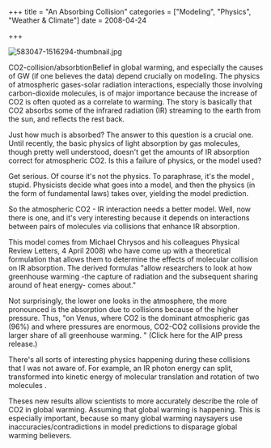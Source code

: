 +++
title = "An Absorbing Collision"
categories = ["Modeling", "Physics", "Weather & Climate"]
date = 2008-04-24


+++


<img src="https://www.fractalog.com/jpg/583047-1516294-thumbnail.jpg" alt="583047-1516294-thumbnail.jpg" />

 CO2-collision/absorbtionBelief in global warming, and especially the causes of GW (if one believes the data) depend crucially on modeling. The physics of atmospheric gases-solar radiation interactions, especially those involving carbon-dioxide molecules, is of major importance because the increase of CO2 is often quoted as a correlate to warming. The story is basically that CO2 absorbs some of the infrared radiation (IR) streaming to the earth from the sun, and reflects the rest back.
   
Just how much is absorbed? The answer to this question is a crucial one. Until recently, the basic physics of light absorption by gas molecules, though pretty well understood, doesn't get the amounts of IR absorption correct for atmospheric CO2. Is this a failure of physics, or the model used?
   
Get serious. Of course it's not the physics. To paraphrase, it's the model , stupid. Physicists decide what goes into a model, and then the physics (in the form of fundamental laws) takes over, yielding the model prediction.
     
So the atmospheric CO2 - IR interaction needs a better model. Well, now there is one, and it's very interesting because it depends on interactions between pairs of molecules via collisions that enhance IR absorption.
               
This model comes from Michael Chrysos and his colleagues Physical Review Letters, 4 April 2008) who have come up with a theoretical formulation that allows them to determine the effects of molecular collision on IR absorption. The derived formulas &quot;allow researchers to look at how greenhouse warming -the capture of radiation and the subsequent sharing around of heat energy- comes about.&quot;
   
Not surprisingly, the lower one looks in the atmosphere, the more pronounced is the absorption due to collisions because of the higher pressure. Thus, &quot;on Venus, where CO2 is the dominant atmospheric gas (96%) and where pressures are enormous, CO2-CO2 collisions provide the larger share of all greenhouse warming. &quot; (Click here for the AIP press release.) 
   
There's all sorts of interesting physics happening during these collisions that I was not aware of. For example, an IR photon energy can split, transformed into kinetic energy of molecular translation and rotation of two molecules .
   
Theses new results allow scientists to more accurately describe the role of CO2 in global warming. Assuming that global warming is happening. This is especially important, because so many global warming naysayers use inaccuracies/contradictions in model predictions to disparage global warming believers.

